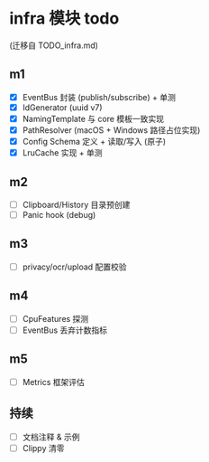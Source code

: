 # infra 模块 todo
(迁移自 TODO_infra.md)

## m1
 - [x] EventBus 封装 (publish/subscribe) + 单测
 - [x] IdGenerator (uuid v7)
 - [x] NamingTemplate 与 core 模板一致实现
 - [x] PathResolver (macOS + Windows 路径占位实现)
 - [x] Config Schema 定义 + 读取/写入 (原子)
 - [x] LruCache 实现 + 单测

## m2
- [ ] Clipboard/History 目录预创建
- [ ] Panic hook (debug)

## m3
- [ ] privacy/ocr/upload 配置校验

## m4
- [ ] CpuFeatures 探测
- [ ] EventBus 丢弃计数指标

## m5
- [ ] Metrics 框架评估

## 持续
- [ ] 文档注释 & 示例
- [ ] Clippy 清零
